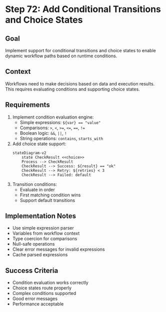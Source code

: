 # Step 72: Add Conditional Transitions and Choice States

## Goal
Implement support for conditional transitions and choice states to enable dynamic workflow paths based on runtime conditions.

## Context
Workflows need to make decisions based on data and execution results. This requires evaluating conditions and supporting choice states.

## Requirements
1. Implement condition evaluation engine:
   - Simple expressions: `${var} == "value"`
   - Comparisons: `>`, `<`, `>=`, `<=`, `==`, `!=`
   - Boolean logic: `&&`, `||`, `!`
   - String operations: `contains`, `starts_with`
2. Add choice state support:
   ```mermaid
   stateDiagram-v2
       state CheckResult <<choice>>
       Process --> CheckResult
       CheckResult --> Success: ${result} == "ok"
       CheckResult --> Retry: ${retries} < 3
       CheckResult --> Failed: default
   ```
3. Transition conditions:
   - Evaluate in order
   - First matching condition wins
   - Support default transitions

## Implementation Notes
- Use simple expression parser
- Variables from workflow context
- Type coercion for comparisons
- Null-safe operations
- Clear error messages for invalid expressions
- Cache parsed expressions

## Success Criteria
- Condition evaluation works correctly
- Choice states route properly
- Complex conditions supported
- Good error messages
- Performance acceptable